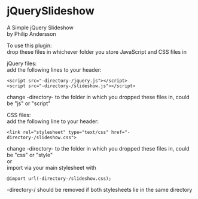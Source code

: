 # jQuerySlideshow
A Simple jQuery Slideshow  
by Philip Andersson

To use this plugin:  
drop these files in whichever folder you store JavaScript and CSS files in  

jQuery files:  
add the following lines to your header:
```
<script src="-directory-/jquery.js"></script>  
<script src="-directory-/slideshow.js"></script>  
```
change -directory- to the folder in which you dropped these files in, could be "js" or "script"  

CSS files:  
add the following line to your header:
```
<link rel="stylesheet" type="text/css" href="-directory-/slideshow.css">  
```
change -directory- to  the folder in which you dropped these files in, could be "css" or "style"  
or  
import via your main stylesheet with
```
@import url(-directory-/slideshow.css);  
```
-directory-/ should be removed if both stylesheets lie in the same directory  

